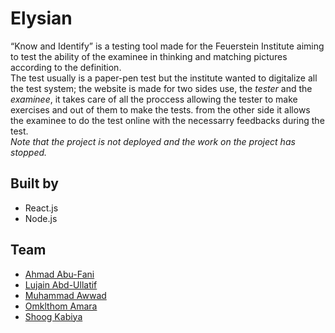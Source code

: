 # Elysian

“Know and Identify” is a testing tool made for the Feuerstein Institute aiming to test the ability of the examinee in thinking and matching pictures according to the definition.   
 The test usually is a paper-pen test but the institute wanted to digitalize all the test system; the website is made for two sides use, the *tester* and the *examinee*, it takes care of all the proccess allowing the tester to make exercises and out of them to make the tests. from the other side it allows the examinee to do the test online with the necessarry feedbacks during the test.   
*Note that the project is not deployed and the work on the project has stopped.* 

## Built by

- React.js
- Node.js

## Team

- [Ahmad Abu-Fani](https://github.com/ahmad420)
- [Lujain Abd-Ullatif](https://github.com/Lujain-AbdUllatif)
- [Muhammad Awwad](https://github.com/muhammadawwad9)
- [Omklthom Amara](https://github.com/OmklthomAmara)
- [Shoog Kabiya](https://github.com/shoogkabiya)
